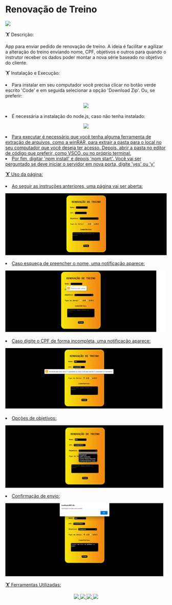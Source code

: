 # Renovação de Treino

![](https://img.shields.io/github/repo-size/RaquelCCabral/renovacao-de-treino?color=red)

<label> 🏋️ Descrição:

<p> App para enviar pedido de renovação de treino. A ideia é facilitar e agilizar a alteração do treino enviando nome, CPF, objetivos e outros para quando o instrutor
receber os dados poder montar a nova série baseado no objetivo do cliente.

<label> 🏋️ Instalação e Execução:

<li> Para instalar em seu computador você precisa clicar no botão verde escrito 'Code' e em seguida selecionar a opção 'Download Zip'. Ou, se preferir:
<p align = 'center'><a href="https://github.com/RaquelCCabral/renovacao-de-treino/archive/refs/heads/main.zip" target="_blank"><img src="https://img.shields.io/badge/-Download-%230077B5?style=for-the-badgelogoColor=white" target="_blank"></a>
<li> É necessária a instalação do node.js, caso não tenha instalado:
<p align = 'center'><a href="https://nodejs.org/en/download/"><img src="https://img.shields.io/badge/node.js-6DA55F?style=for-the-badge&logo=node.js&logoColor=white">
<li> Para executar é necessário que você tenha alguma ferramenta de extração de arquivos, como a winRAR, para extrair a pasta para o local no seu computador
que você deseja ter acesso. Depois, abrir a pasta no editor de código que preferir, como VSCO, ou no próprio terminal. 
<li> Por fim, digitar 'npm install' e depois 'npm start'. Você vai ser perguntado se deve iniciar o servidor em nova porta, digite 'yes' ou 'y'

<label> 🏋️ Uso da página: 

<li> Ao seguir as instruções anteriores, uma página vai ser aberta:

<p><img src = 'imagens renovacao/renovacao-de-treino.png'>

<li> Caso esqueça de preencher o nome, uma notificação aparece:

<p><img src = 'imagens renovacao/renovacao-de-treino enviar sem nome.png'>

<li> Caso digite o CPF de forma incompleta, uma notificação aparece:

<p><img src = 'imagens renovacao/renovacao-de-treino enviar com cpf incompleto.png'>

<li> Opções de objetivos:

<p><img src = 'imagens renovacao/renovacao-de-treino objetivos.png'>

<li> Confirmação de envio:

<p><img src = 'imagens renovacao/renovacao-de-treino confirmacao de envio.png'>

<label> 🏋️ Ferramentas Utilizadas:
<p align="center">
<img src="https://img.shields.io/badge/html5-%23E34F26.svg?style=for-the-badge&logo=html5&logoColor=white">
<img src="https://img.shields.io/badge/css3-%231572B6.svg?style=for-the-badge&logo=css3&logoColor=white">
<img src="https://img.shields.io/badge/javascript-%23323330.svg?style=for-the-badge&logo=javascript&logoColor=%23F7DF1E">
<img src="https://img.shields.io/badge/react-%2320232a.svg?style=for-the-badge&logo=react&logoColor=%2361DAFB">
</p>
